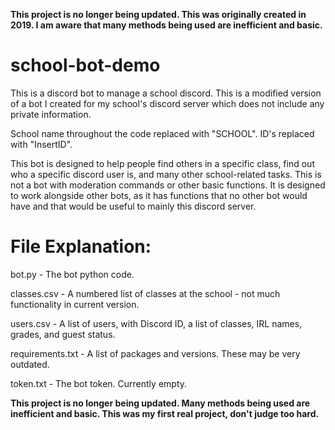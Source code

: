 **This project is no longer being updated. This was originally created in 2019. I am aware that many methods being used are inefficient and basic.**

# school-bot-demo

This is a discord bot to manage a school discord.
This is a modified version of a bot I created for my school's discord server which does not include any private information.

School name throughout the code replaced with "SCHOOL". ID's replaced with "InsertID".

This bot is designed to help people find others in a specific class, find out who a specific discord user is, and many other school-related tasks. This is not a bot with moderation commands or other basic functions. It is designed to work alongside other bots, as it has functions that no other bot would have and that would be useful to mainly this discord server.

# File Explanation:

bot.py - The bot python code.

classes.csv - A numbered list of classes at the school - not much functionality in current version.

users.csv - A list of users, with Discord ID, a list of classes, IRL names, grades, and guest status.

requirements.txt - A list of packages and versions. These may be very outdated.

token.txt - The bot token. Currently empty.

**This project is no longer being updated. Many methods being used are inefficient and basic. This was my first real project, don't judge too hard.**
